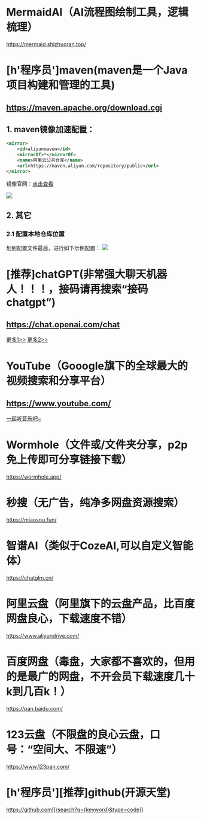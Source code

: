 # MermaidAI（AI流程图绘制工具，逻辑梳理）
https://mermaid.shizhuoran.top/

# [h'程序员']maven(maven是一个Java项目构建和管理的工具)
https://maven.apache.org/download.cgi
----
## 1. maven镜像加速配置：
```xml
<mirror>
    <id>aliyunmaven</id>
    <mirrorOf>*</mirrorOf>
    <name>阿里云公共仓库</name>
    <url>https://maven.aliyun.com/repository/public</url>
</mirror>
```
镜像官网：[点击查看](https://developer.aliyun.com/mirror/?serviceType=&tag=&keyword=maven)

![](https://cdn.jsdelivr.net/gh/18476305640/typora@master/images/2024/06/01/1717204775887.png)

## 2. 其它
### 2.1 配置本地仓库位置
划到配置文件最后，进行如下示例配置：
![](https://cdn.jsdelivr.net/gh/18476305640/typora@master/images/2024/06/01/1717205082637.png)

# [推荐]chatGPT(非常强大聊天机器人！！！，接码请再搜索“接码 chatgpt”)
https://chat.openai.com/chat
----
[更多1>>](https://github.com/LiLittleCat/awesome-free-chatgpt)
[更多2>>](https://github.com/runningcheese/Awesome-ChatGPT)

# YouTube（Gooogle旗下的全球最大的视频搜索和分享平台）
https://www.youtube.com/
----
[一起听音乐吧~](https://www.youtube.com/watch?v=DfsVuCogVZM)

# Wormhole（文件或/文件夹分享，p2p免上传即可分享链接下载）
https://wormhole.app/

# 秒搜（无广告，纯净多网盘资源搜索）
https://miaosou.fun/

# 智谱AI（类似于CozeAI,可以自定义智能体）
https://chatglm.cn/

# 阿里云盘（阿里旗下的云盘产品，比百度网盘良心，下载速度不错）
https://www.aliyundrive.com/

# 百度网盘（毒盘，大家都不喜欢的，但用的是最广的网盘，不开会员下载速度几十k到几百k！）
https://pan.baidu.com/

# 123云盘（不限盘的良心云盘，口号：“空间大、不限速”）
https://www.123pan.com/

# [h'程序员'][推荐]github(开源天堂)
https://github.com[[/search?q={keyword}&type=code]]
